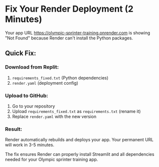 # Fix Your Render Deployment (2 Minutes)

Your app URL https://olympic-sprinter-training.onrender.com is showing "Not Found" because Render can't install the Python packages.

## Quick Fix:

### Download from Replit:
1. `requirements_fixed.txt` (Python dependencies)
2. `render.yaml` (deployment config)

### Upload to GitHub:
1. Go to your repository
2. Upload `requirements_fixed.txt` as `requirements.txt` (rename it)
3. Replace `render.yaml` with the new version

### Result:
Render automatically rebuilds and deploys your app. Your permanent URL will work in 3-5 minutes.

The fix ensures Render can properly install Streamlit and all dependencies needed for your Olympic sprinter training app.